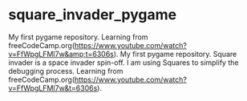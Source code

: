 # square_invader_pygame
My first pygame repository. Learning from freeCodeCamp.org(https://www.youtube.com/watch?v=FfWpgLFMI7w&amp;t=6306s).
My first pygame repository. Square invader is a space invader spin-off. 
I am using Squares to simplify the debugging process. 
Learning from freeCodeCamp.org(https://www.youtube.com/watch?v=FfWpgLFMI7w&t=6306s).
